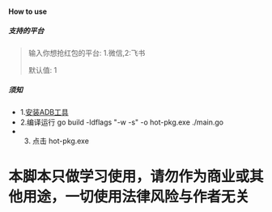 #### How to use

##### 支持的平台 
> 输入你想抢红包的平台: 1.微信,2:飞书  
>
>默认值: 1



##### 须知

* 1.[安装ADB工具](https://github.com/wangshub/wechat_jump_game/wiki/Android-%E5%92%8C-iOS-%E6%93%8D%E4%BD%9C%E6%AD%A5%E9%AA%A4)
* 2.编译运行 go build -ldflags "-w -s" -o hot-pkg.exe ./main.go
* 3. 点击 hot-pkg.exe

# 本脚本只做学习使用，请勿作为商业或其他用途，一切使用法律风险与作者无关